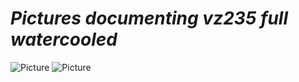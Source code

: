 # *Pictures documenting vz235 full watercooled*

![Picture](https://github.com/lukascechovic/watercooling/blob/main/pictures/back_side_water_mount.png)
![Picture](https://github.com/lukascechovic/watercooling/blob/main/pictures/printer_back.jpg)

